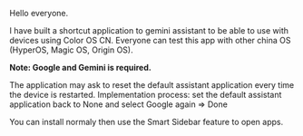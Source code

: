 Hello everyone.

I have built a shortcut application to gemini assistant to be able to use with devices using Color OS CN. Everyone can test this app with other china OS (HyperOS, Magic OS, Origin OS).


**Note: Google and Gemini is required.** 

The application may ask to reset the default assistant application every time the device is restarted. Implementation process: set the default assistant application back to None and select Google again => Done

You can install normaly then use the Smart Sidebar feature to open apps.
